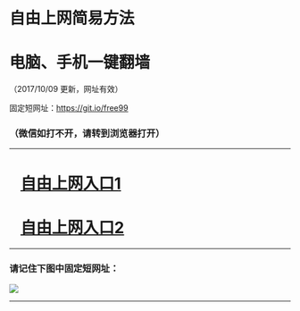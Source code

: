 ﻿# 自由上网简易方法

# 电脑、手机一键翻墙

（2017/10/09 更新，网址有效）

固定短网址：https://git.io/free99

### （微信如打不开，请转到浏览器打开）


***





# &nbsp;&nbsp; <a href="http://ft514215060.fwq-tz-1001.info/fwqtz01.html?t=100900118388 " target="_blank">自由上网入口1</a>
# &nbsp;&nbsp; <a href="http://ft1995824474.fwq-tz-1002.info/fwqtz02.html?t=10090014883 " target="_blank">自由上网入口2</a>
***

### 请记住下图中固定短网址：

<img src="https://s3-us-west-2.amazonaws.com/fwq-1001/yjfq-20170905okok.png" /> 


***

